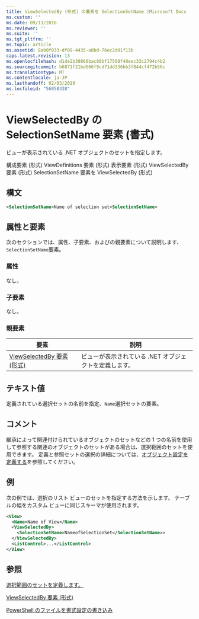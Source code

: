 ```yaml
---
title: ViewSelectedBy (形式) の要素を SelectionSetName |Microsoft Docs
ms.custom: ''
ms.date: 09/13/2016
ms.reviewer: ''
ms.suite: ''
ms.tgt_pltfrm: ''
ms.topic: article
ms.assetid: 8ab0f033-df09-4435-a8bd-76ec2d01f13b
caps.latest.revision: 13
ms.openlocfilehash: d1de2b30860bac80bf17508f40eec33c2794c4b2
ms.sourcegitcommit: b6871f21bd666f9cd71dd336bb3f844cf472b56c
ms.translationtype: MT
ms.contentlocale: ja-JP
ms.lasthandoff: 02/03/2019
ms.locfileid: "56858338"
---
```

# <a name="selectionsetname-element-for-viewselectedby-format"></a>ViewSelectedBy の SelectionSetName 要素 (書式)

ビューが表示されている .NET オブジェクトのセットを指定します。

構成要素 (形式) ViewDefinitions 要素 (形式) 表示要素 (形式) ViewSelectedBy 要素 (形式) SelectionSetName 要素を ViewSelectedBy (形式)

## <a name="syntax"></a>構文

```xml
<SelectionSetName>Name of selection set<SelectionSetName>
```

## <a name="attributes-and-elements"></a>属性と要素

次のセクションでは、属性、子要素、およびの親要素について説明します、`SelectionSetName`要素。

### <a name="attributes"></a>属性

なし。

### <a name="child-elements"></a>子要素

なし。

### <a name="parent-elements"></a>親要素

|要素|説明|
|-------------|-----------------|
|[ViewSelectedBy 要素 (形式)](./viewselectedby-element-format.md)|ビューが表示されている .NET オブジェクトを定義します。|

## <a name="text-value"></a>テキスト値

定義されている選択セットの名前を指定、`Name`選択セットの要素。

## <a name="remarks"></a>コメント

継承によって関連付けられているオブジェクトのセットなどの 1 つの名前を使用して参照する関連のオブジェクトのセットがある場合は、選択範囲のセットを使用できます。 定義と参照セットの選択の詳細については、[オブジェクト設定を定義する](./defining-selection-sets.md)を参照してください。

## <a name="example"></a>例

次の例では、選択のリスト ビューのセットを指定する方法を示します。 テーブルの幅をカスタム ビューに同じスキーマが使用されます。

```xml
<View>
  <Name>Name of View</Name>
  <ViewSelectedBy>
    <SelectionSetName>NameofSelectionSet</SelectionSetName>>
  </ViewSelectedBy>
  <ListControl>...</ListControl>
</View>
```

## <a name="see-also"></a>参照

[選択範囲のセットを定義します。](./defining-selection-sets.md)

[ViewSelectedBy 要素 (形式)](./viewselectedby-element-format.md)

[PowerShell のファイルを書式設定の書き込み](./writing-a-powershell-formatting-file.md)
